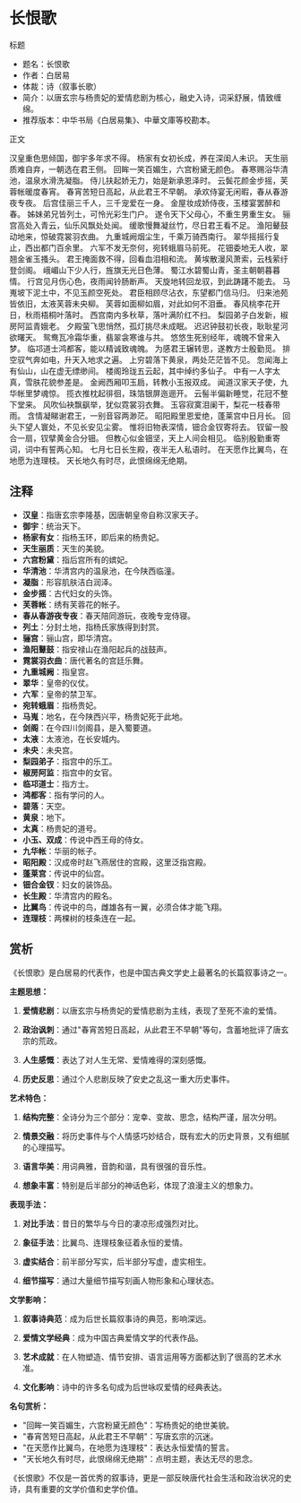 <!--
 * @Author: ylmzfun ylmzfun@163.com
 * @Date: 2025-10-04 07:38:51
 * @LastEditors: ylmzfun ylmzfun@163.com
 * @LastEditTime: 2025-10-04 07:38:51
 * @FilePath: /Users/ylmzfun/Documents/study/note/poetry/诗词/唐诗/长恨歌.md
 * @Description: 古文辞章汇编 - 传承中华文化经典
-->

# 长恨歌

标题
- 题名：长恨歌
- 作者：白居易
- 体裁：诗（叙事长歌）
- 简介：以唐玄宗与杨贵妃的爱情悲剧为核心，融史入诗，词采舒展，情致缠绵。
- 推荐版本：中华书局《白居易集》、中華文庫等校勘本。

正文

汉皇重色思倾国，御宇多年求不得。
杨家有女初长成，养在深闺人未识。
天生丽质难自弃，一朝选在君王侧。
回眸一笑百媚生，六宫粉黛无颜色。
春寒赐浴华清池，温泉水滑洗凝脂。
侍儿扶起娇无力，始是新承恩泽时。
云鬓花颜金步摇，芙蓉帐暖度春宵。
春宵苦短日高起，从此君王不早朝。
承欢侍宴无闲暇，春从春游夜专夜。
后宫佳丽三千人，三千宠爱在一身。
金屋妆成娇侍夜，玉楼宴罢醉和春。
姊妹弟兄皆列土，可怜光彩生门户。
遂令天下父母心，不重生男重生女。
骊宫高处入青云，仙乐风飘处处闻。
缓歌慢舞凝丝竹，尽日君王看不足。
渔阳鼙鼓动地来，惊破霓裳羽衣曲。
九重城阙烟尘生，千乘万骑西南行。
翠华摇摇行复止，西出都门百余里。
六军不发无奈何，宛转蛾眉马前死。
花钿委地无人收，翠翘金雀玉搔头。
君王掩面救不得，回看血泪相和流。
黄埃散漫风萧索，云栈萦纡登剑阁。
峨嵋山下少人行，旌旗无光日色薄。
蜀江水碧蜀山青，圣主朝朝暮暮情。
行宫见月伤心色，夜雨闻铃肠断声。
天旋地转回龙驭，到此踌躇不能去。
马嵬坡下泥土中，不见玉颜空死处。
君臣相顾尽沾衣，东望都门信马归。
归来池苑皆依旧，太液芙蓉未央柳。
芙蓉如面柳如眉，对此如何不泪垂。
春风桃李花开日，秋雨梧桐叶落时。
西宫南内多秋草，落叶满阶红不扫。
梨园弟子白发新，椒房阿监青娥老。
夕殿萤飞思悄然，孤灯挑尽未成眠。
迟迟钟鼓初长夜，耿耿星河欲曙天。
鸳鸯瓦冷霜华重，翡翠衾寒谁与共。
悠悠生死别经年，魂魄不曾来入梦。
临邛道士鸿都客，能以精诚致魂魄。
为感君王辗转思，遂教方士殷勤觅。
排空驭气奔如电，升天入地求之遍。
上穷碧落下黄泉，两处茫茫皆不见。
忽闻海上有仙山，山在虚无缥缈间。
楼阁玲珑五云起，其中绰约多仙子。
中有一人字太真，雪肤花貌参差是。
金阙西厢叩玉扃，转教小玉报双成。
闻道汉家天子使，九华帐里梦魂惊。
揽衣推枕起徘徊，珠箔银屏迤逦开。
云髻半偏新睡觉，花冠不整下堂来。
风吹仙袂飘飖举，犹似霓裳羽衣舞。
玉容寂寞泪阑干，梨花一枝春带雨。
含情凝睇谢君王，一别音容两渺茫。
昭阳殿里恩爱绝，蓬莱宫中日月长。
回头下望人寰处，不见长安见尘雾。
惟将旧物表深情，钿合金钗寄将去。
钗留一股合一扇，钗擘黄金合分钿。
但教心似金钿坚，天上人间会相见。
临别殷勤重寄词，词中有誓两心知。
七月七日长生殿，夜半无人私语时。
在天愿作比翼鸟，在地愿为连理枝。
天长地久有时尽，此恨绵绵无绝期。

## 注释

- **汉皇**：指唐玄宗李隆基，因唐朝皇帝自称汉家天子。
- **御宇**：统治天下。
- **杨家有女**：指杨玉环，即后来的杨贵妃。
- **天生丽质**：天生的美貌。
- **六宫粉黛**：指后宫所有的嫔妃。
- **华清池**：华清宫内的温泉池，在今陕西临潼。
- **凝脂**：形容肌肤洁白润泽。
- **金步摇**：古代妇女的头饰。
- **芙蓉帐**：绣有芙蓉花的帐子。
- **春从春游夜专夜**：春天陪同游玩，夜晚专宠侍寝。
- **列土**：分封土地，指杨氏家族得到封赏。
- **骊宫**：骊山宫，即华清宫。
- **渔阳鼙鼓**：指安禄山在渔阳起兵的战鼓声。
- **霓裳羽衣曲**：唐代著名的宫廷乐舞。
- **九重城阙**：指皇宫。
- **翠华**：皇帝的仪仗。
- **六军**：皇帝的禁卫军。
- **宛转蛾眉**：指杨贵妃。
- **马嵬**：地名，在今陕西兴平，杨贵妃死于此地。
- **剑阁**：在今四川剑阁县，是入蜀要道。
- **太液**：太液池，在长安城内。
- **未央**：未央宫。
- **梨园弟子**：指宫中的乐工。
- **椒房阿监**：指宫中的女官。
- **临邛道士**：指方士。
- **鸿都客**：指有学问的人。
- **碧落**：天空。
- **黄泉**：地下。
- **太真**：杨贵妃的道号。
- **小玉、双成**：传说中西王母的侍女。
- **九华帐**：华丽的帐子。
- **昭阳殿**：汉成帝时赵飞燕居住的宫殿，这里泛指宫殿。
- **蓬莱宫**：传说中的仙宫。
- **钿合金钗**：妇女的装饰品。
- **长生殿**：华清宫内的殿名。
- **比翼鸟**：传说中的鸟，雌雄各有一翼，必须合体才能飞翔。
- **连理枝**：两棵树的枝条连在一起。

## 赏析

《长恨歌》是白居易的代表作，也是中国古典文学史上最著名的长篇叙事诗之一。

**主题思想：**

1. **爱情悲剧**：以唐玄宗与杨贵妃的爱情悲剧为主线，表现了至死不渝的爱情。

2. **政治讽刺**：通过"春宵苦短日高起，从此君王不早朝"等句，含蓄地批评了唐玄宗的荒政。

3. **人生感慨**：表达了对人生无常、爱情难得的深刻感慨。

4. **历史反思**：通过个人悲剧反映了安史之乱这一重大历史事件。

**艺术特色：**

1. **结构完整**：全诗分为三个部分：宠幸、变故、思念，结构严谨，层次分明。

2. **情景交融**：将历史事件与个人情感巧妙结合，既有宏大的历史背景，又有细腻的心理描写。

3. **语言华美**：用词典雅，音韵和谐，具有很强的音乐性。

4. **想象丰富**：特别是后半部分的神话色彩，体现了浪漫主义的想象力。

**表现手法：**

1. **对比手法**：昔日的繁华与今日的凄凉形成强烈对比。

2. **象征手法**：比翼鸟、连理枝象征着永恒的爱情。

3. **虚实结合**：前半部分写实，后半部分写虚，虚实相生。

4. **细节描写**：通过大量细节描写刻画人物形象和心理状态。

**文学影响：**

1. **叙事诗典范**：成为后世长篇叙事诗的典范，影响深远。

2. **爱情文学经典**：成为中国古典爱情文学的代表作品。

3. **艺术成就**：在人物塑造、情节安排、语言运用等方面都达到了很高的艺术水准。

4. **文化影响**：诗中的许多名句成为后世咏叹爱情的经典表达。

**名句赏析：**

- "回眸一笑百媚生，六宫粉黛无颜色"：写杨贵妃的绝世美貌。
- "春宵苦短日高起，从此君王不早朝"：写唐玄宗的沉迷。
- "在天愿作比翼鸟，在地愿为连理枝"：表达永恒爱情的誓言。
- "天长地久有时尽，此恨绵绵无绝期"：点明主题，表达无尽的思念。

《长恨歌》不仅是一首优秀的叙事诗，更是一部反映唐代社会生活和政治状况的史诗，具有重要的文学价值和史学价值。
